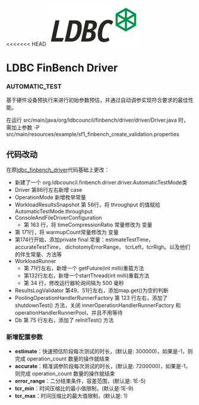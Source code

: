 <<<<<<< HEAD
![LDBC Logo](ldbc-logo.png)

# LDBC FinBench Driver
### AUTOMATIC_TEST
基于硬件设备预执⾏来进⾏初始参数预估，并通过⾃动调参实现符合要求的最佳性能。

在运行 src/main/java/org/ldbcouncil/finbench/driver/driver/Driver.java 时，需加上参数 -P src/main/resources/example/sf1_finbench_create_validation.properties

## 代码改动
在原[ldbc_finbench_driver](https://github.com/ldbc/ldbc_finbench_driver)代码基础上更改：
- 新建了一个 org.ldbcouncil.finbench.driver.driver.AutomaticTestMode类
- Driver 第86行左右新增 case
- OperationMode 新增枚举常量
- WorkloadResultsSnapshot 第 56行，将 throughput 的值赋给 AutomaticTestMode.throughput
- ConsoleAndFileDriverConfiguration 
  - 第 163 行，将 timeCompressionRatio 常量修改为 变量
- 第 171行，将 warmupCount常量修改为 变量
- 第174行开始，添加private final 常量：estimateTestTime，accurateTestTime， dichotomyErrorRange， tcrLeft，tcrRigh。以及他们的伴生常量、方法等
- WorkloadRunner
    - 第 71行左右，新增一个 getFuture(int milli)重载方法
    - 第132行左右，新增一个startThread(int milli)重载方法
    - 第 34 行，修改运行器轮询间隔为 500 毫秒
- ResultsLogValidator 第49、51行左右，添加map.get()为空的判断
- PoolingOperationHandlerRunnerFactory 第 123 行左右，添加了 shutdownTest() 方法，关闭 innerOperationHandlerRunnerFactory 和 operationHandlerRunnerPool，并且不用等待
- Db 第 75 行左右，添加了 reInitTest() 方法

### 新增配置参数

- **estimate**：快速预估阶段每次测试的时长，(默认是: 300000)，如果是-1，则完成 operation_count 数量的操作就结束
- **accurate**：精准调参阶段每次测试的时长，(默认是: 7200000)，如果是-1，则完成 operation_count 数量的操作就结束
- **error_range**：二分结束条件，容差范围，(默认是: 1E-5)
- **tcr_min**：时间压缩比的最小值限制，(默认是:1E-9)
- **tcr_max**：时间压缩比的最大值限制，(默认是: 1)

